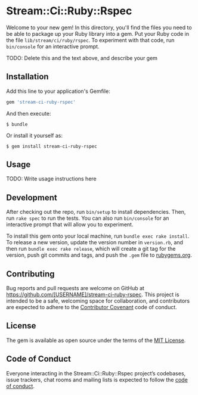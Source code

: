 # Stream::Ci::Ruby::Rspec

Welcome to your new gem! In this directory, you'll find the files you need to be able to package up your Ruby library into a gem. Put your Ruby code in the file `lib/stream/ci/ruby/rspec`. To experiment with that code, run `bin/console` for an interactive prompt.

TODO: Delete this and the text above, and describe your gem

## Installation

Add this line to your application's Gemfile:

```ruby
gem 'stream-ci-ruby-rspec'
```

And then execute:

    $ bundle

Or install it yourself as:

    $ gem install stream-ci-ruby-rspec

## Usage

TODO: Write usage instructions here

## Development

After checking out the repo, run `bin/setup` to install dependencies. Then, run `rake spec` to run the tests. You can also run `bin/console` for an interactive prompt that will allow you to experiment.

To install this gem onto your local machine, run `bundle exec rake install`. To release a new version, update the version number in `version.rb`, and then run `bundle exec rake release`, which will create a git tag for the version, push git commits and tags, and push the `.gem` file to [rubygems.org](https://rubygems.org).

## Contributing

Bug reports and pull requests are welcome on GitHub at https://github.com/[USERNAME]/stream-ci-ruby-rspec. This project is intended to be a safe, welcoming space for collaboration, and contributors are expected to adhere to the [Contributor Covenant](http://contributor-covenant.org) code of conduct.

## License

The gem is available as open source under the terms of the [MIT License](https://opensource.org/licenses/MIT).

## Code of Conduct

Everyone interacting in the Stream::Ci::Ruby::Rspec project’s codebases, issue trackers, chat rooms and mailing lists is expected to follow the [code of conduct](https://github.com/[USERNAME]/stream-ci-ruby-rspec/blob/master/CODE_OF_CONDUCT.md).
